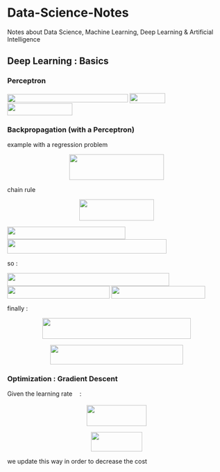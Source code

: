 # Data-Science-Notes
Notes about Data Science, Machine Learning, Deep Learning &amp; Artificial Intelligence

## Deep Learning : Basics

### Perceptron

<img src="/tex/cd1af465673070924712e29f44de258a.svg?invert_in_darkmode&sanitize=true" align=middle width=278.18037224999995pt height=19.1781018pt/>

<img src="/tex/dcefb399da445788575064c2a9e0122d.svg?invert_in_darkmode&sanitize=true" align=middle width=82.2143553pt height=22.831056599999986pt/>

<img src="/tex/5d7a33a5d7c8478a30a4137dcd4725b7.svg?invert_in_darkmode&sanitize=true" align=middle width=149.54884065pt height=27.77565449999998pt/>

### Backpropagation (with a Perceptron)

example with a regression problem 

<p align="center"><img src="/tex/568c3c7ef269fcd55b503d6cbd9b4ca1.svg?invert_in_darkmode&sanitize=true" align=middle width=217.39876454999995pt height=59.3631192pt/></p>

chain rule

<p align="center"><img src="/tex/68b23df92af2a0aa8a642ae5a7904994.svg?invert_in_darkmode&sanitize=true" align=middle width=171.4716498pt height=48.186512549999996pt/></p>

<img src="/tex/9a13359788821e367c4a777fb8a3acf4.svg?invert_in_darkmode&sanitize=true" align=middle width=271.7854854pt height=28.92634470000001pt/>

<img src="/tex/a7d203411fd149b4d767d7184e2f1bc1.svg?invert_in_darkmode&sanitize=true" align=middle width=367.407678pt height=33.20539859999999pt/>

so :

<img src="/tex/a2f9473a2840ced0f17683f5447e204b.svg?invert_in_darkmode&sanitize=true" align=middle width=372.84301065pt height=30.648287999999997pt/>

<img src="/tex/5e6ee175f78b83a39ac923f1c4a8c3d9.svg?invert_in_darkmode&sanitize=true" align=middle width=236.00524860000002pt height=28.92634470000001pt/>

<img src="/tex/98324c53b34b9b637cc14608d5965a3c.svg?invert_in_darkmode&sanitize=true" align=middle width=215.73438314999999pt height=28.92634470000001pt/>

finally :

<p align="center"><img src="/tex/b0e3e6eef25b55bd1a0b91cf4ca77947.svg?invert_in_darkmode&sanitize=true" align=middle width=342.84876119999996pt height=47.45589585pt/></p>
<p align="center"><img src="/tex/5153ca566c3930e7ab22306f72854127.svg?invert_in_darkmode&sanitize=true" align=middle width=305.0843631pt height=44.990167199999995pt/></p> 

### Optimization : Gradient Descent

Given the learning rate <img src="/tex/1d0496971a2775f4887d1df25cea4f7e.svg?invert_in_darkmode&sanitize=true" align=middle width=8.751954749999989pt height=14.15524440000002pt/> :

<p align="center"><img src="/tex/b8805f112b549d100d5bc2e77b9c1ea8.svg?invert_in_darkmode&sanitize=true" align=middle width=138.16406174999997pt height=47.45589585pt/></p>
<p align="center"><img src="/tex/34c1fbd1c7597990bc115830e2da1d1b.svg?invert_in_darkmode&sanitize=true" align=middle width=118.08353865pt height=44.990167199999995pt/></p>

we update this way in order to decrease the cost
